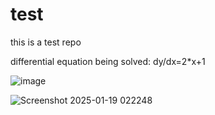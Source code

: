 # test
this is a test repo

differential equation being solved: dy/dx=2*x+1


![image](https://github.com/user-attachments/assets/0b1b6001-a671-4375-81bf-accf288db5cb)


![Screenshot 2025-01-19 022248](https://github.com/user-attachments/assets/648987b9-1320-4783-892e-efa08493a59f)

